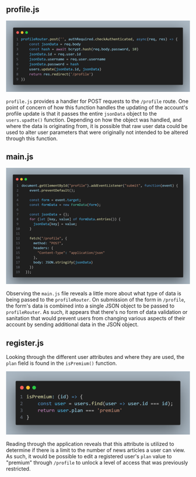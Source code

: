 ## profile.js

![](images/1.png)

`profile.js` provides a handler for POST requests to the `/profile` route. One point of concern of how this function handles the updating of the account's profile update is that it passes the entire `jsonData` object to the `users.upadte()` function. Depending on how the object was handled, and where the data is originating from, it is possible that raw user data could be used to alter user parameters that were originally not intended to be altered through this function.
## main.js

![](images/2.png)

Observing the `main.js` file reveals a little more about what type of data is being passed to the `profileRouter`. On submission of the form in `/profile`, the form's data is combined into a single JSON object to be passed to `profileRouter`. As such, it appears that there's no form of data validation or sanitation that would prevent users from changing various aspects of their account by sending additional data in the JSON object.
## register.js
Looking through the different user attributes and where they are used, the `plan` field is found in the `isPremium()` function.

![](images/3.png)

Reading through the application reveals that this attribute is utilized to determine if there is a limit to the number of news articles a user can view.
As such, it would be possible to edit a registered user's `plan` value to "premium" through `/profile` to unlock a level of access that was previously restricted.
